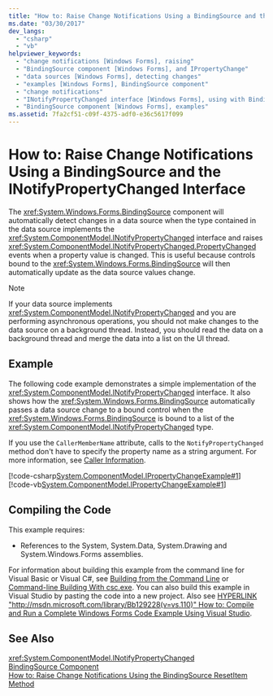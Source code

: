```yaml
---
title: "How to: Raise Change Notifications Using a BindingSource and the INotifyPropertyChanged Interface"
ms.date: "03/30/2017"
dev_langs: 
  - "csharp"
  - "vb"
helpviewer_keywords: 
  - "change notifications [Windows Forms], raising"
  - "BindingSource component [Windows Forms], and IPropertyChange"
  - "data sources [Windows Forms], detecting changes"
  - "examples [Windows Forms], BindingSource component"
  - "change notifications"
  - "INotifyPropertyChanged interface [Windows Forms], using with BindingSource"
  - "BindingSource component [Windows Forms], examples"
ms.assetid: 7fa2cf51-c09f-4375-adf0-e36c5617f099
---
```

# How to: Raise Change Notifications Using a BindingSource and the INotifyPropertyChanged Interface
The <xref:System.Windows.Forms.BindingSource> component will automatically detect changes in a data source when the type contained in the data source implements the <xref:System.ComponentModel.INotifyPropertyChanged> interface and raises <xref:System.ComponentModel.INotifyPropertyChanged.PropertyChanged> events when a property value is changed. This is useful because controls bound to the <xref:System.Windows.Forms.BindingSource> will then automatically update as the data source values change.  
  
> [!NOTE]
>  If your data source implements <xref:System.ComponentModel.INotifyPropertyChanged> and you are performing asynchronous operations, you should not make changes to the data source on a background thread. Instead, you should read the data on a background thread and merge the data into a list on the UI thread.  
  
## Example  
 The following code example demonstrates a simple implementation of the <xref:System.ComponentModel.INotifyPropertyChanged> interface. It also shows how the <xref:System.Windows.Forms.BindingSource> automatically passes a data source change to a bound control when the <xref:System.Windows.Forms.BindingSource> is bound to a list of the <xref:System.ComponentModel.INotifyPropertyChanged> type.  
  
 If you use the `CallerMemberName` attribute, calls to the `NotifyPropertyChanged` method don't have to specify the property name as a string argument. For more information, see [Caller Information](http://msdn.microsoft.com/library/9cb2b8c0-c4f6-44b8-9c90-38948455b373).  
  
 [!code-csharp[System.ComponentModel.IPropertyChangeExample#1](../../../../samples/snippets/csharp/VS_Snippets_Winforms/System.ComponentModel.IPropertyChangeExample/CS/Form1.cs#1)]
 [!code-vb[System.ComponentModel.IPropertyChangeExample#1](../../../../samples/snippets/visualbasic/VS_Snippets_Winforms/System.ComponentModel.IPropertyChangeExample/VB/Form1.vb#1)]  
  
## Compiling the Code  
 This example requires:  
  
-   References to the System, System.Data, System.Drawing and System.Windows.Forms assemblies.  
  
 For information about building this example from the command line for Visual Basic or Visual C#, see [Building from the Command Line](~/docs/visual-basic/reference/command-line-compiler/building-from-the-command-line.md) or [Command-line Building With csc.exe](~/docs/csharp/language-reference/compiler-options/command-line-building-with-csc-exe.md). You can also build this example in Visual Studio by pasting the code into a new project.  Also see [HYPERLINK "http://msdn.microsoft.com/library/Bb129228(v=vs.110)" How to: Compile and Run a Complete Windows Forms Code Example Using Visual Studio](http://msdn.microsoft.com/library/Bb129228\(v=vs.110\)).  
  
## See Also  
 <xref:System.ComponentModel.INotifyPropertyChanged>  
 [BindingSource Component](../../../../docs/framework/winforms/controls/bindingsource-component.md)  
 [How to: Raise Change Notifications Using the BindingSource ResetItem Method](../../../../docs/framework/winforms/controls/how-to-raise-change-notifications-using-the-bindingsource-resetitem-method.md)
